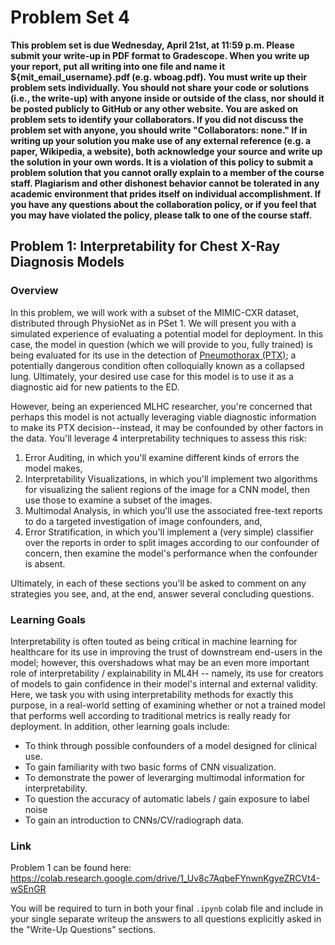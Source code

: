 # Problem Set 4


**This problem set is due Wednesday, April 21st, at 11:59 p.m. Please submit your write-up in PDF format to Gradescope. When you write up your report, put all writing into one file and name it ${mit_email_username}.pdf (e.g. wboag.pdf). You must write up their problem sets individually. You should not share your code or solutions (i.e., the write-up) with anyone inside or outside of the class, nor should it be posted publicly to GitHub or any other website. You are asked on problem sets to identify your collaborators. If you did not discuss the problem set with anyone, you should write "Collaborators: none." If in writing up your solution you make use of any external reference (e.g. a paper, Wikipedia, a website), both acknowledge your source and write up the solution in your own words. It is a violation of this policy to submit a problem solution that you cannot orally explain to a member of the course staff. Plagiarism and other dishonest behavior cannot be tolerated in any academic environment that prides itself on individual accomplishment. If you have any questions about the collaboration policy, or if you feel that you may have violated the policy, please talk to one of the course staff.**


## Problem 1: Interpretability for Chest X-Ray Diagnosis Models
### Overview

In this problem, we will work with a subset of the MIMIC-CXR dataset, distributed through PhysioNet as in
PSet 1. We will present you with a simulated experience of evaluating a potential model for deployment. In
this case, the model in question (which we will provide to you, fully trained) is being evaluated for its use
in the detection of [Pneumothorax (PTX)](https://en.wikipedia.org/wiki/Pneumothorax); a potentially dangerous
condition often colloquially known as a collapsed lung. Ultimately, your desired use case for this model is to
use it as a diagnostic aid for new patients to the ED.

However, being an experienced MLHC researcher, you're concerned that perhaps this model is not actually
leveraging viable diagnostic information to make its PTX decision--instead, it may be confounded by other
factors in the data. You'll leverage 4 interpretability techniques to assess this risk:
  1. Error Auditing, in which you'll examine different kinds of errors the model makes,
  2. Interpretability Visualizations, in which you'll implement two algorithms for visualizing the salient
     regions of the image for a CNN model, then use those to examine a subset of the images.
  3. Multimodal Analysis, in which you'll use the associated free-text reports to do a targeted investigation
     of image confounders, and,
  4. Error Stratification, in which you'll implement a (very simple) classifier over the reports in order to
     split images according to our confounder of concern, then examine the model's performance when the
     confounder is absent.

Ultimately, in each of these sections you'll be asked to comment on any strategies you see, and, at the end,
answer several concluding questions.

### Learning Goals
Interpretability is often touted as being critical in machine learning for healthcare for its use in improving
the trust of downstream end-users in the model; however, this overshadows what may be an even more important
role of interpretability / explainability in ML4H -- namely, its use for creators of models to gain confidence
in their model's internal and external validity. Here, we task you with using interpretability methods for
exactly this purpose, in a real-world setting of examining whether or not a trained model that performs well
according to traditional metrics is really ready for deployment. In addition, other learning goals include:
  * To think through possible confounders of a model designed for clinical use.
  * To gain familiarity with two basic forms of CNN visualization.
  * To demonstrate the power of leverarging multimodal information for interpretability.
  * To question the accuracy of automatic labels / gain exposure to label noise
  * To gain an introduction to CNNs/CV/radiograph data.

### Link
Problem 1 can be found here: https://colab.research.google.com/drive/1_Uv8c7AqbeFYnwnKgyeZRCVt4-wSEnGR

You will be required to turn in both your final `.ipynb` colab file and include in your single separate writeup
the answers to all questions explicitly asked in the "Write-Up Questions" sections.

